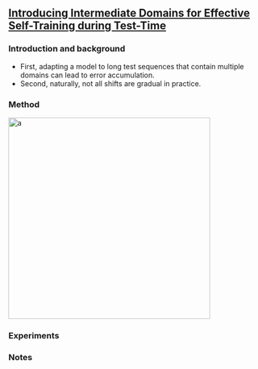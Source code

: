 ## [Introducing Intermediate Domains for Effective Self-Training during Test-Time](https://arxiv.org/abs/2208.07736)


### Introduction and background
- First, adapting a model to long test sequences that contain multiple domains can lead to error accumulation.
- Second, naturally, not all shifts are gradual in practice.

### Method
<img width=400 alt="a" src="https://github.com/Jo-wang/Daily-Paper-Reading/assets/46414159/a23be18e-7928-4581-acde-2d017eddcdda">

### Experiments

### Notes
